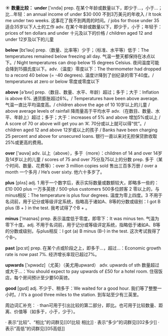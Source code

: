 ☀ <span class="category">**数量比较：**</span>
<span class="vocabulary">**under**</span> ['ʌndə] 
<span class="definition">prep. 在某个年龄或数量以下，即少于…，小于…；比…年轻：</span>an annual income of under $30 000 不到3万美元的年收入 / It took me under two weeks. 这事花了我不到两周的时间。/ jobs for those under 35 适合35岁以下人士的工作 <span class="definition">adv. 在某个年龄或数量以下，即少于，小于；年轻于：</span>prices of ten dollars and under 十元及以下的价格 / children aged 12 and under 12岁及以下的儿童

<span class="vocabulary">**below**</span> [bɪ'ləʊ] 
<span class="definition">prep.（数量、比率等）少于；（标准、水平等）低于：</span>The temperatures remained below freezing all day. 气温一整天都保持在冰点以下。/ Night temperatures can drop below 15 degrees Celsius. 夜间温度可能会降到15摄氏度以下。<span class="definition">adv.（温度）零度以下：</span>The thermometer had dropped to a record 40 below (= -40 degrees). 温度计降到了创纪录的零下40度。/ temperatures at zero or below 零度或零度以下

<span class="vocabulary">**above**</span> [ə'bʌv] 
<span class="definition">prep.（数目、数量、水平、年龄）超过；多于；大于：</span>Inflation is above 6%. 通货膨胀超过6%。/ Temperatures have been above average. 气温一直比平均温度高。/ children above the age of 10 10岁以上的儿童 / above average levels of rainfall 降雨量高于平均水平 <span class="definition">adv.（在数目、数量、水平、年龄上）超过；多于；大于：</span>increases of 5% and above 增加5%或以上 / A score of 70 or above will get you an ‘A’. 70分或以上就可以得“优”。/ children aged 12 and above 12岁或以上的孩子 / Banks have been charging 25 percent and above for unsecured loans. 银行一直以来对无担保贷款收取25%或更高的费用。

<span class="vocabulary">**over**</span> ['əʊvə] 
<span class="definition">adv. 以上（above），多于（more）：</span>children of 14 and over 14岁及14岁以上的儿童 / scores of 75 and over 75分及75以上的分数 <span class="definition">prep. 多于（某个时间、数量、花费等）：</span>over 3 million copies sold 售出三百多万册 / over a month 一个多月 / He’s over sixty. 他六十多岁了。

<span class="vocabulary">**plus**</span> [plʌs] 
<span class="definition">adj. 1 用于一个数字后，表示实际数量或数额较大，即略多一些的：</span>£10 000 plus 一万多英镑 / 500-plus customers 500多位顾客 <span class="definition">2 零以上的，与minus相反：</span>The temperature is plus four degrees. 温度为零上四度。<span class="definition">3 不用于名词前，用于记分或等级评定系统，指略高于诸如A、B等的分数或级别：</span>I got B plus (B + ) in the test. 我考试得了个B + 。

<span class="vocabulary">**minus**</span> ['maɪnəs] 
<span class="definition">prep. 表示温度低于零度，即零下：</span>It was minus ten. 气温为零下十度。<span class="definition">adj. 不用于名词前，用于记分或等级评定系统，指略低于诸如A、B等的分数或级别，与plus相反：</span>I got (a) B minus (B–) in the test. 这次考试我得了个B–。

<span class="vocabulary">**past**</span> [pɑːst] 
<span class="definition">prep. 在某个点或阶段之上，即多于…，超过…：</span>Economic growth rate is now past 7%. 经济增长率现已超过7%。

<span class="vocabulary">**upwards**</span> ['ʌpwədz]（尤英）（美尤用upward）
<span class="definition">adv. upwards of sth 数量超过或大于…：</span>You should expect to pay upwards of £50 for a hotel room. 住宿饭店，每个房间预计至少要50英镑。

<span class="vocabulary">**good**</span> [ɡʊd] 
<span class="definition">adj. 不少于、稍多于：</span>We waited for a good hour. 我们等了整整一小时。/ It’s a good three miles to the station. 到车站至少有三英里。

周边词汇补充：
· than可用于引出比较的第二部分，即比。也可用于比较数量、距离、价值等（如多于，小于，少于）。

· 表示“比较”、“相比”的词群见[[01比较 相比]]
· 表示“多少”的词群见[[02多少]]
· 表示“高低”的词群见[[05高低]]
